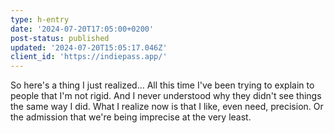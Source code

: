 ```yaml
---
type: h-entry
date: '2024-07-20T17:05:00+0200'
post-status: published
updated: '2024-07-20T15:05:17.046Z'
client_id: 'https://indiepass.app/'
---
```

So here's a thing I just realized... All this time I've been trying to explain to people that I'm not rigid. And I never understood why they didn't see things the same way I did. What I realize now is that I like, even need, precision. Or the admission that we're being imprecise at the very least.

